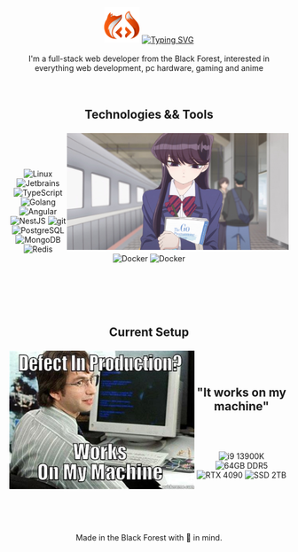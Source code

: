 <div align="center">
    <img src="assets/logo_standalone.png" height="64" width="64" />
    <a href="https://git.io/typing-svg">
        <img src="https://readme-typing-svg.herokuapp.com?font=JetBrains+Mono&color=FF7801&center=true&vCenter=true&repeat=false&width=435&lines=Hiya%2C+forbiddencoding+here" alt="Typing SVG" />
    </a>
</div>

<br/>

<div align="center">I'm a full-stack web developer from the Black Forest, interested in everything web development, pc hardware, gaming and anime</div>

<br/>
<br/>

## <p align=center>Technologies && Tools</p>

<img src="assets/Komi_holding_Go_Programming_Language.jpg" align="right" width="400"/>

<br/>
<br/>
<br/>

<p align="center">
    <img alt="Linux" src="https://img.shields.io/badge/-Linux-informational?style=for-the-badge&logo=linux&logoColor=FF7801&color=474D4F" />
    <img alt="Jetbrains" src="https://img.shields.io/badge/-Jetbrains-informational?style=for-the-badge&logo=jetbrains&logoColor=FF7801&color=474D4F" />
    <img alt="TypeScript" src="https://img.shields.io/badge/-TypeScript-informational?style=for-the-badge&logo=typescript&logoColor=FF7801&color=474D4F" />
    <img alt="Golang" src="https://img.shields.io/badge/-Golang-informational?style=for-the-badge&logo=go&logoColor=FF7801&color=474D4F" />
    <img alt="Angular" src="https://img.shields.io/badge/-Angular-informational?style=for-the-badge&logo=angular&logoColor=FF7801&color=474D4F" />
    <img alt="NestJS" src="https://img.shields.io/badge/-NestJS-informational?style=for-the-badge&logo=nestjs&logoColor=FF7801&color=474D4F" />
    <img alt="git" src="https://img.shields.io/badge/-Git-F05032?style=for-the-badge&logo=git&logoColor=FF7801&color=474D4F" />
    <img alt="PostgreSQL" src="https://img.shields.io/badge/-PostgreSQL-informational?style=for-the-badge&logo=postgresql&logoColor=FF7801&color=474D4F" />
    <img alt="MongoDB" src="https://img.shields.io/badge/-MongoDB-informational?style=for-the-badge&logo=mongodb&logoColor=FF7801&color=474D4F" />
    <img alt="Redis" src="https://img.shields.io/badge/-Redis-informational?style=for-the-badge&logo=redis&logoColor=FF7801&color=474D4F" />
    <img alt="Docker" src="https://img.shields.io/badge/-Docker-informational?style=for-the-badge&logo=docker&logoColor=FF7801&color=474D4F" />
    <img alt="Docker" src="https://img.shields.io/badge/-Yarn-informational?style=for-the-badge&logo=yarn&logoColor=FF7801&color=474D4F" />
</p>

<br/>
<br/>
<br/>
<br/>

## <p align="center">Current Setup</p>

<img src="assets/works_on_my_machine.jpeg" align="left" height="250"/>

<br/>
<br/>

## <p align="center">"It works on my machine"</p>

<br/>
<br/>

<p align="center">
    <img alt="i9 13900K" src="https://img.shields.io/badge/CPU-13900K-FF7801?style=for-the-badge&logo=intel&logoColor=FF7801&labelColor=474D4F" />
    <img alt="64GB DDR5" src="https://img.shields.io/badge/RAM-DDR5_64GB-FF7801?style=for-the-badge&labelColor=474D4F" />
    <img alt="RTX 4090" src="https://img.shields.io/badge/GPU-RTX_4090-FF7801?style=for-the-badge&logo=nvidia&logoColor=FF7801&labelColor=474D4F" />
    <img alt="SSD 2TB" src="https://img.shields.io/badge/SSD-2TB_WD_SN850X-FF7801?style=for-the-badge&labelColor=474D4F" />
</p>

<br/>
<br/>
<br/>
<br/>

<p align="center">Made in the Black Forest with 🦊 in mind.</p>
